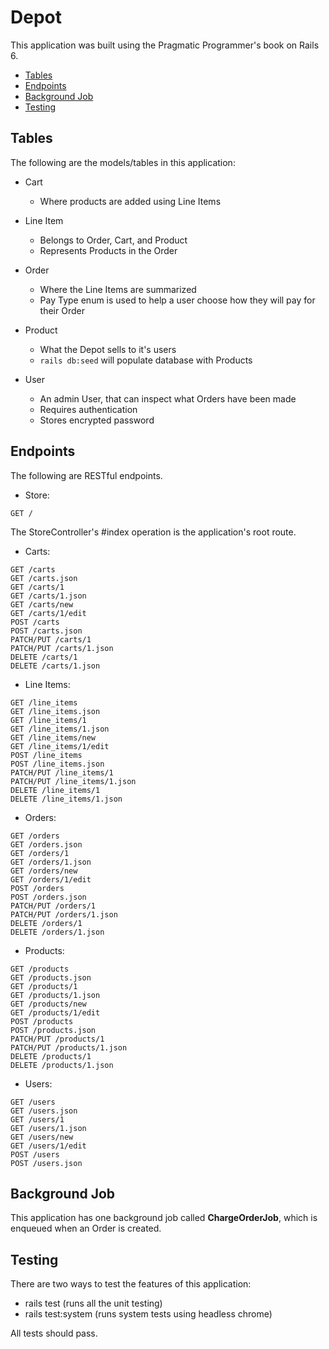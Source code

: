 # Depot

This application was built using the Pragmatic Programmer's book on Rails 6.

<!-- TOC -->

- [Tables](#tables)
- [Endpoints](#endpoints)
- [Background Job](#background-job)
- [Testing](#testing)

<!-- /TOC -->

## Tables

The following are the models/tables in this application:

- Cart
  - Where products are added using Line Items

- Line Item
  - Belongs to Order, Cart, and Product
  - Represents Products in the Order

- Order
  - Where the Line Items are summarized
  - Pay Type enum is used to help a user choose how they will pay for their Order

- Product
  - What the Depot sells to it's users
  - `rails db:seed` will populate database with Products

- User
  - An admin User, that can inspect what Orders have been made
  - Requires authentication
  - Stores encrypted password

## Endpoints

The following are RESTful endpoints.

- Store:

```curl
GET /
```

The StoreController's #index operation is the application's root route.

- Carts:

```curl
GET /carts
GET /carts.json
GET /carts/1
GET /carts/1.json
GET /carts/new
GET /carts/1/edit
POST /carts
POST /carts.json
PATCH/PUT /carts/1
PATCH/PUT /carts/1.json
DELETE /carts/1
DELETE /carts/1.json
```

- Line Items:

```curl
GET /line_items
GET /line_items.json
GET /line_items/1
GET /line_items/1.json
GET /line_items/new
GET /line_items/1/edit
POST /line_items
POST /line_items.json
PATCH/PUT /line_items/1
PATCH/PUT /line_items/1.json
DELETE /line_items/1
DELETE /line_items/1.json
```

- Orders:

```curl
GET /orders
GET /orders.json
GET /orders/1
GET /orders/1.json
GET /orders/new
GET /orders/1/edit
POST /orders
POST /orders.json
PATCH/PUT /orders/1
PATCH/PUT /orders/1.json
DELETE /orders/1
DELETE /orders/1.json
```

- Products:

```curl
GET /products
GET /products.json
GET /products/1
GET /products/1.json
GET /products/new
GET /products/1/edit
POST /products
POST /products.json
PATCH/PUT /products/1
PATCH/PUT /products/1.json
DELETE /products/1
DELETE /products/1.json
```

- Users:

```curl
GET /users
GET /users.json
GET /users/1
GET /users/1.json
GET /users/new
GET /users/1/edit
POST /users
POST /users.json
```

## Background Job

This application has one background job called **ChargeOrderJob**, which is enqueued when an Order is created.

## Testing

There are two ways to test the features of this application:

- rails test (runs all the unit testing)
- rails test:system (runs system tests using headless chrome)

All tests should pass.
